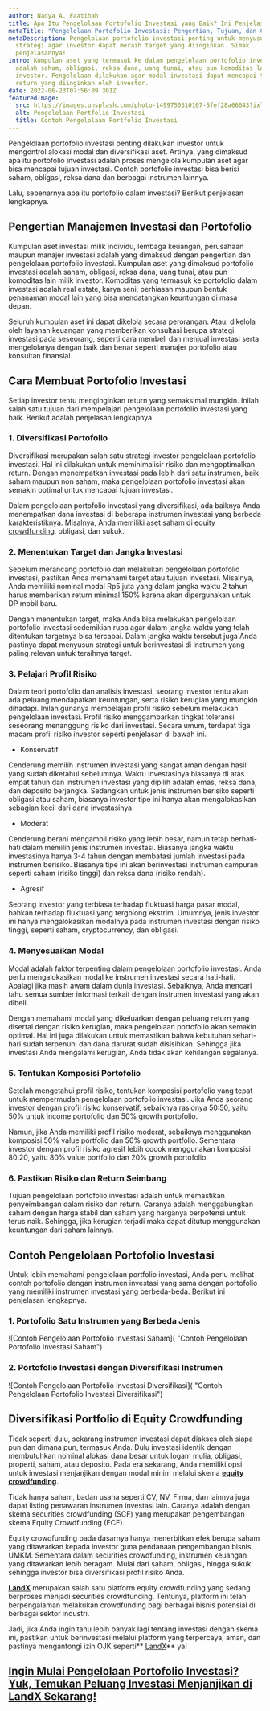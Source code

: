 ```yaml
---
author: Nadya A. Faatihah
title: Apa Itu Pengelolaan Portofolio Investasi yang Baik? Ini Penjelasannya!
metaTitle: "Pengelolaan Portofolio Investasi: Pengertian, Tujuan, dan Contohnya"
metaDescription: Pengelolaan portofolio investasi penting untuk menyusun
  strategi agar investor dapat meraih target yang diinginkan. Simak
  penjelasannya!
intro: Kumpulan aset yang termasuk ke dalam pengelolaan portofolio investasi
  adalah saham, obligasi, reksa dana, uang tunai, atau pun komoditas lain milik
  investor. Pengelolaan dilakukan agar modal investasi dapat mencapai target
  return yang diinginkan oleh investor.
date: 2022-06-23T07:56:09.301Z
featuredImage:
  src: https://images.unsplash.com/photo-1499750310107-5fef28a66643?ixlib=rb-1.2.1&ixid=MnwxMjA3fDB8MHxwaG90by1wYWdlfHx8fGVufDB8fHx8&auto=format&fit=crop&w=870&q=80
  alt: Pengelolaan Portfolio Investasi
  title: Contoh Pengelolaan Portfolio Investasi
---
```

<!--StartFragment-->

Pengelolaan portofolio investasi penting dilakukan investor untuk mengontrol alokasi modal dan diversifikasi aset. Artinya, yang dimaksud apa itu portofolio investasi adalah proses mengelola kumpulan aset agar bisa mencapai tujuan investasi. Contoh portofolio investasi bisa berisi saham, obligasi, reksa dana dan berbagai instrumen lainnya.

Lalu, sebenarnya apa itu portofolio dalam investasi? Berikut penjelasan lengkapnya.

## Pengertian Manajemen Investasi dan Portofolio 

Kumpulan aset investasi milik individu, lembaga keuangan, perusahaan maupun manajer investasi adalah yang dimaksud dengan pengertian dan pengelolaan portofolio investasi. Kumpulan aset yang dimaksud portofolio investasi adalah saham, obligasi, reksa dana, uang tunai, atau pun komoditas lain milik investor. Komoditas yang termasuk ke portofolio dalam investasi adalah real estate, karya seni, perhiasan maupun bentuk penanaman modal lain yang bisa mendatangkan keuntungan di masa depan. 

Seluruh kumpulan aset ini dapat dikelola secara perorangan. Atau, dikelola oleh layanan keuangan yang memberikan konsultasi berupa strategi investasi pada seseorang, seperti cara membeli dan menjual investasi serta mengelolanya dengan baik dan benar seperti manajer portofolio atau konsultan finansial.

## Cara Membuat Portofolio Investasi

Setiap investor tentu menginginkan return yang semaksimal mungkin. Inilah salah satu tujuan dari mempelajari pengelolaan portofolio investasi yang baik. Berikut adalah penjelasan lengkapnya.

### 1. Diversifikasi Portofolio

Diversifikasi merupakan salah satu strategi investor pengelolaan portofolio investasi. Hal ini dilakukan untuk meminimalisir risiko dan mengoptimalkan return. Dengan menempatkan investasi pada lebih dari satu instrumen, baik saham maupun non saham, maka pengelolaan portofolio investasi akan semakin optimal untuk mencapai tujuan investasi.

Dalam pengelolaan portofolio investasi yang diversifikasi, ada baiknya Anda menempatkan dana investasi di beberapa instrumen investasi yang berbeda karakteristiknya. Misalnya, Anda memiliki aset saham di [equity crowdfunding](https://landx.id/), obligasi, dan sukuk.

### 2. Menentukan Target dan Jangka Investasi

Sebelum merancang portofolio dan melakukan pengelolaan portofolio investasi, pastikan Anda memahami target atau tujuan investasi. Misalnya, Anda memiliki nominal modal Rp5 juta yang dalam jangka waktu 2 tahun harus memberikan return minimal 150% karena akan dipergunakan untuk DP mobil baru.

Dengan menentukan target, maka Anda bisa melakukan pengelolaan portofolio investasi sedemikian rupa agar dalam jangka waktu yang telah ditentukan targetnya bisa tercapai. Dalam jangka waktu tersebut juga Anda pastinya dapat menyusun strategi untuk berinvestasi di instrumen yang paling relevan untuk teraihnya target.

### 3. Pelajari Profil Risiko

Dalam teori portofolio dan analisis investasi, seorang investor tentu akan ada peluang mendapatkan keuntungan, serta risiko kerugian yang mungkin dihadapi. Inilah gunanya mempelajari profil risiko sebelum melakukan pengelolaan investasi. Profil risiko menggambarkan tingkat toleransi seseorang menanggung risiko dari investasi. Secara umum, terdapat tiga macam profil risiko investor seperti penjelasan di bawah ini.

* Konservatif

Cenderung memilih instrumen investasi yang sangat aman dengan hasil yang sudah diketahui sebelumnya. Waktu investasinya biasanya di atas empat tahun dan instrumen investasi yang dipilih adalah emas, reksa dana, dan deposito berjangka. Sedangkan untuk jenis instrumen berisiko seperti obligasi atau saham, biasanya investor tipe ini hanya akan mengalokasikan sebagian kecil dari dana investasinya.

* Moderat

Cenderung berani mengambil risiko yang lebih besar, namun tetap berhati-hati dalam memilih jenis instrumen investasi. Biasanya jangka waktu investasinya hanya 3-4 tahun dengan membatasi jumlah investasi pada instrumen berisiko. Biasanya tipe ini akan berinvestasi instrumen campuran seperti saham (risiko tinggi) dan reksa dana (risiko rendah).

* Agresif

Seorang investor yang terbiasa terhadap fluktuasi harga pasar modal, bahkan terhadap fluktuasi yang tergolong ekstrim. Umumnya, jenis investor ini hanya mengalokasikan modalnya pada instrumen investasi dengan risiko tinggi, seperti saham, cryptocurrency, dan obligasi. 

### 4. Menyesuaikan Modal

Modal adalah faktor terpenting dalam pengelolaan portofolio investasi. Anda perlu mengalokasikan modal ke instrumen investasi secara hati-hati. Apalagi jika masih awam dalam dunia investasi. Sebaiknya, Anda mencari tahu semua sumber informasi terkait dengan instrumen investasi yang akan dibeli. 

Dengan memahami modal yang dikeluarkan dengan peluang return yang disertai dengan risiko kerugian, maka pengelolaan portofolio akan semakin optimal. Hal ini juga dilakukan untuk memastikan bahwa kebutuhan sehari-hari sudah terpenuhi dan dana darurat sudah disisihkan. Sehingga jika investasi Anda mengalami kerugian, Anda tidak akan kehilangan segalanya.

### 5. Tentukan Komposisi Portofolio 

Setelah mengetahui profil risiko, tentukan komposisi portofolio yang tepat untuk mempermudah pengelolaan portofolio investasi. Jika Anda seorang investor dengan profil risiko konservatif, sebaiknya rasionya 50:50, yaitu 50% untuk income portofolio dan 50% growth portofolio.

Namun, jika Anda memiliki profil risiko moderat, sebaiknya menggunakan komposisi 50% value portfolio dan 50% growth portfolio. Sementara investor dengan profil risiko agresif lebih cocok menggunakan komposisi 80:20, yaitu 80% value portfolio dan 20% growth portofolio.

### 6. Pastikan Risiko dan Return Seimbang

Tujuan pengelolaan portofolio investasi adalah untuk memastikan penyeimbangan dalam risiko dan return. Caranya adalah menggabungkan saham dengan harga stabil dan saham yang harganya berpotensi untuk terus naik. Sehingga, jika kerugian terjadi maka dapat ditutup menggunakan keuntungan dari saham lainnya.

## Contoh Pengelolaan Portofolio Investasi

Untuk lebih memahami pengelolaan portfolio investasi, Anda perlu melihat contoh portofolio dengan instrumen investasi yang sama dengan portofolio yang memiliki instrumen investasi yang berbeda-beda. Berikut ini penjelasan lengkapnya.

### 1. Portofolio Satu Instrumen yang Berbeda Jenis

<!--EndFragment-->

![Contoh Pengelolaan Portofolio Investasi Saham]( "Contoh Pengelolaan Portofolio Investasi Saham")

<!--StartFragment-->

### **2. Portofolio Investasi dengan Diversifikasi Instrumen**

<!--EndFragment-->

![Contoh Pengelolaan Portofolio Investasi Diversifikasi]( "Contoh Pengelolaan Portofolio Investasi Diversifikasi")

<!--StartFragment-->

## Diversifikasi Portfolio di Equity Crowdfunding

Tidak seperti dulu, sekarang instrumen investasi dapat diakses oleh siapa pun dan dimana pun, termasuk Anda. Dulu investasi identik dengan membutuhkan nominal alokasi dana besar untuk logam mulia, obligasi, properti, saham, atau deposito. Pada era sekarang, Anda memiliki opsi untuk investasi menjanjikan dengan modal minim melalui skema **[equity crowdfunding](https://landx.id/)**. 

Tidak hanya saham, badan usaha seperti CV, NV, Firma, dan lainnya juga dapat listing penawaran instrumen investasi lain. Caranya adalah dengan skema securities crowdfunding (SCF) yang merupakan pengembangan skema Equity Crowdfunding (ECF).

Equity crowdfunding pada dasarnya hanya menerbitkan efek berupa saham yang ditawarkan kepada investor guna pendanaan pengembangan bisnis UMKM. Sementara dalam securities crowdfunding, instrumen keuangan yang ditawarkan lebih beragam. Mulai dari saham, obligasi, hingga sukuk sehingga investor bisa diversifikasi profil risiko Anda.

**[LandX](https://landx.id/)** merupakan salah satu platform equity crowdfunding yang sedang berproses menjadi securities crowdfunding. Tentunya, platform ini telah berpengalaman melakukan crowdfunding bagi berbagai bisnis potensial di berbagai sektor industri.

Jadi, jika Anda ingin tahu lebih banyak lagi tentang investasi dengan skema ini, pastikan untuk berinvestasi melalui platform yang terpercaya, aman, dan pastinya mengantongi izin OJK seperti** [LandX](https://landx.id/)** ya!

## [Ingin Mulai Pengelolaan Portofolio Investasi? Yuk, Temukan Peluang Investasi Menjanjikan di LandX Sekarang!](https://landx.id/project/?utm_source=Blog&utm_medium=organic+keyword&utm_campaign=blog&utm_id=Blog)

<!--EndFragment-->
